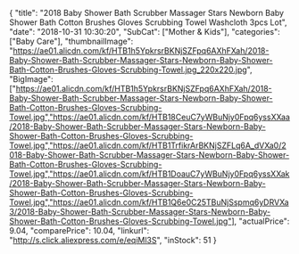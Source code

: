 {
	"title": "2018 Baby Shower Bath Scrubber Massager Stars Newborn Baby Shower Bath Cotton Brushes Gloves Scrubbing Towel Washcloth 3pcs Lot",
	"date": "2018-10-31 10:30:20",
	"SubCat": ["Mother & Kids"],
	"categories": ["Baby Care"],
	"thumbnailImage": "https://ae01.alicdn.com/kf/HTB1h5YpkrsrBKNjSZFpq6AXhFXah/2018-Baby-Shower-Bath-Scrubber-Massager-Stars-Newborn-Baby-Shower-Bath-Cotton-Brushes-Gloves-Scrubbing-Towel.jpg_220x220.jpg",
	"BigImage": ["https://ae01.alicdn.com/kf/HTB1h5YpkrsrBKNjSZFpq6AXhFXah/2018-Baby-Shower-Bath-Scrubber-Massager-Stars-Newborn-Baby-Shower-Bath-Cotton-Brushes-Gloves-Scrubbing-Towel.jpg","https://ae01.alicdn.com/kf/HTB18CeuC7yWBuNjy0Fpq6yssXXaa/2018-Baby-Shower-Bath-Scrubber-Massager-Stars-Newborn-Baby-Shower-Bath-Cotton-Brushes-Gloves-Scrubbing-Towel.jpg","https://ae01.alicdn.com/kf/HTB1TrfikrArBKNjSZFLq6A_dVXa0/2018-Baby-Shower-Bath-Scrubber-Massager-Stars-Newborn-Baby-Shower-Bath-Cotton-Brushes-Gloves-Scrubbing-Towel.jpg","https://ae01.alicdn.com/kf/HTB1DoauC7yWBuNjy0Fpq6yssXXak/2018-Baby-Shower-Bath-Scrubber-Massager-Stars-Newborn-Baby-Shower-Bath-Cotton-Brushes-Gloves-Scrubbing-Towel.jpg","https://ae01.alicdn.com/kf/HTB1Q6e0C25TBuNjSspmq6yDRVXa3/2018-Baby-Shower-Bath-Scrubber-Massager-Stars-Newborn-Baby-Shower-Bath-Cotton-Brushes-Gloves-Scrubbing-Towel.jpg"],
	"actualPrice": 9.04,
	"comparePrice": 10.04,
	"linkurl": "http://s.click.aliexpress.com/e/eqiMl3S",
	"inStock": 51
}

